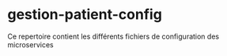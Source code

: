 # gestion-patient-config
Ce repertoire contient les différents fichiers de configuration des microservices
